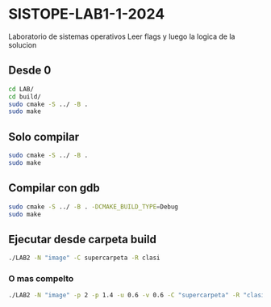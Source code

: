 # SISTOPE-LAB1-1-2024
Laboratorio de sistemas operativos
Leer flags y luego la logica de la solucion

## Desde 0
```bash
cd LAB/
cd build/
sudo cmake -S ../ -B .
sudo make
```
## Solo compilar
```bash
sudo cmake -S ../ -B .
sudo make
```

## Compilar con gdb
```bash
sudo cmake -S ../ -B . -DCMAKE_BUILD_TYPE=Debug
sudo make
```

## Ejecutar desde carpeta build
```bash
./LAB2 -N "image" -C supercarpeta -R clasi
```
### O mas compelto
```bash
./LAB2 -N "image" -p 2 -p 1.4 -u 0.6 -v 0.6 -C "supercarpeta" -R "clasi" -w 4
```